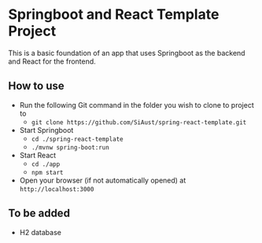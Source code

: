 # Springboot and React Template Project

This is a basic foundation of an app that uses Springboot as the backend and React for the frontend.

## How to use

- Run the following Git command in the folder you wish to clone to project to
  - `git clone https://github.com/SiAust/spring-react-template.git`
- Start Springboot
  - `cd ./spring-react-template`
  - `./mvnw spring-boot:run`
- Start React
  - `cd ./app`
  - `npm start`
- Open your browser (if not automatically opened) at `http://localhost:3000`

## To be added

- H2 database
